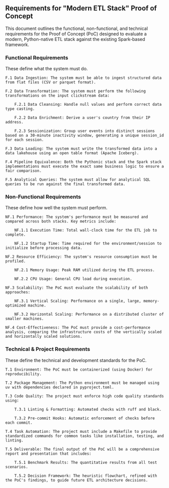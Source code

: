 ## Requirements for "Modern ETL Stack" Proof of Concept

This document outlines the functional, non-functional, and technical requirements for the Proof of Concept (PoC) designed to evaluate a modern, Python-native ETL stack against the existing Spark-based framework.

### Functional Requirements

These define what the system must do.

    F.1 Data Ingestion: The system must be able to ingest structured data from flat files (CSV or parquet format).

    F.2 Data Transformation: The system must perform the following transformations on the input clickstream data:

        F.2.1 Data Cleansing: Handle null values and perform correct data type casting.

        F.2.2 Data Enrichment: Derive a user's country from their IP address.

        F.2.3 Sessionization: Group user events into distinct sessions based on a 30-minute inactivity window, generating a unique session_id for each session.

    F.3 Data Loading: The system must write the transformed data into a data lakehouse using an open table format (Apache Iceberg).

    F.4 Pipeline Equivalence: Both the Pythonic stack and the Spark stack implementations must execute the exact same business logic to ensure a fair comparison.

    F.5 Analytical Queries: The system must allow for analytical SQL queries to be run against the final transformed data.

### Non-Functional Requirements

These define how well the system must perform.

    NF.1 Performance: The system's performance must be measured and compared across both stacks. Key metrics include:

        NF.1.1 Execution Time: Total wall-clock time for the ETL job to complete.

        NF.1.2 Startup Time: Time required for the environment/session to initialize before processing data.

    NF.2 Resource Efficiency: The system's resource consumption must be profiled.

        NF.2.1 Memory Usage: Peak RAM utilized during the ETL process.

        NF.2.2 CPU Usage: General CPU load during execution.

    NF.3 Scalability: The PoC must evaluate the scalability of both approaches:

        NF.3.1 Vertical Scaling: Performance on a single, large, memory-optimized machine.

        NF.3.2 Horizontal Scaling: Performance on a distributed cluster of smaller machines.

    NF.4 Cost-Effectiveness: The PoC must provide a cost-performance analysis, comparing the infrastructure costs of the vertically scaled and horizontally scaled solutions.

### Technical & Project Requirements

These define the technical and development standards for the PoC.

    T.1 Environment: The PoC must be containerized (using Docker) for reproducibility.

    T.2 Package Management: The Python environment must be managed using uv with dependencies declared in pyproject.toml.

    T.3 Code Quality: The project must enforce high code quality standards using:

        T.3.1 Linting & Formatting: Automated checks with ruff and black.

        T.3.2 Pre-commit Hooks: Automatic enforcement of checks before each commit.

    T.4 Task Automation: The project must include a Makefile to provide standardized commands for common tasks like installation, testing, and linting.

    T.5 Deliverable: The final output of the PoC will be a comprehensive report and presentation that includes:

        T.5.1 Benchmark Results: The quantitative results from all test scenarios.

        T.5.2 Decision Framework: The heuristic flowchart, refined with the PoC's findings, to guide future ETL architecture decisions.
